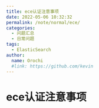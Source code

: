 ```yaml
---
title: ece认证注意事项
date: 2022-05-06 10:32:32
permalink: /note/normal/ece/
categories:
  - 问题汇总
  - 日常问题
tags:
  - ElasticSearch
author: 
  name: Orochi
  #link: https://github.com/kevin
---
```

# ece认证注意事项
